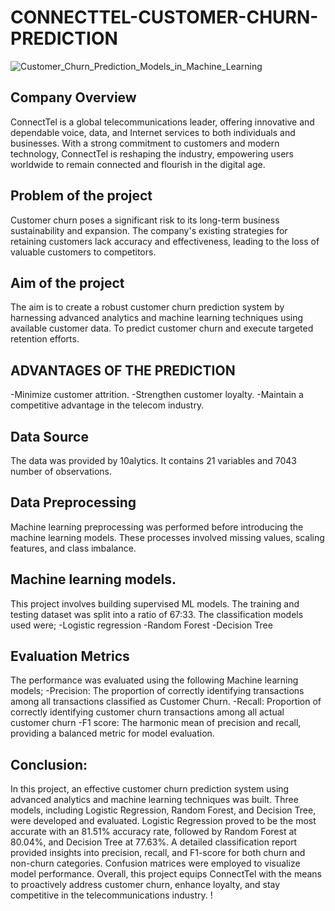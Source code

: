 # CONNECTTEL-CUSTOMER-CHURN-PREDICTION

![Customer_Churn_Prediction_Models_in_Machine_Learning](https://github.com/Basilduwa/CONNECTTEL-CUSTOMER-CHURN-PREDICTION/assets/145977786/1bedbd28-cf5f-4d8e-b51a-4d9d66c8c55b)
## Company Overview 
ConnectTel is a global telecommunications leader, offering innovative and dependable voice,
data, and Internet services to both individuals and businesses.
With a strong commitment to customers and modern technology,
ConnectTel is reshaping the industry, empowering users worldwide to remain connected and flourish in the digital age.

## Problem of the project
Customer churn poses a significant risk to its long-term business sustainability and expansion. 
The company's existing strategies for retaining customers lack accuracy and effectiveness, leading to the loss of valuable customers to competitors.

## Aim of the project
The aim is  to create a robust customer churn prediction system by harnessing advanced analytics and machine learning techniques using available customer data. 
To predict customer churn and execute targeted retention efforts.

## ADVANTAGES OF THE PREDICTION
-Minimize customer attrition.
-Strengthen customer loyalty.
-Maintain a competitive advantage in the telecom industry.

## Data Source
The data was provided by 10alytics. It contains 21 variables and 7043 number of observations.

## Data Preprocessing
Machine learning preprocessing was performed before introducing the machine learning models. 
These processes involved missing values, scaling features, and class imbalance.

## Machine learning models.
This project involves building supervised ML models. The training and testing dataset was split into a ratio of 67:33. 
The classification models used were;
-Logistic regression
-Random Forest
-Decision Tree

## Evaluation Metrics
The performance was evaluated using the following Machine learning models;
-Precision: The proportion of correctly identifying transactions among all transactions classified as Customer Churn.
-Recall: Proportion of correctly identifying customer churn transactions among all actual customer churn
-F1 score: The harmonic mean of precision and recall, providing a balanced metric for model evaluation.

## Conclusion:
In this project,  an effective customer churn prediction system using advanced analytics and machine learning techniques was built. 
Three models, including Logistic Regression, Random Forest, and Decision Tree, were developed and evaluated.
 Logistic Regression proved to be the most accurate with an 81.51% accuracy rate, followed by Random Forest at 80.04%, and Decision Tree at 77.63%. 
A detailed classification report provided insights into precision, recall, and F1-score for both churn and non-churn categories. 
Confusion matrices were employed to visualize model performance. 
Overall, this project equips ConnectTel with the means to proactively address customer churn, enhance loyalty, and stay competitive in the telecommunications industry.
!



